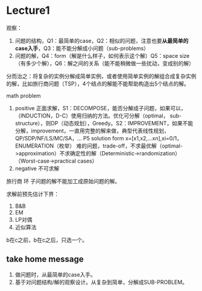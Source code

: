 # Lecture1

观察：
1. 问题的结构，Q1：最简单的case，Q2：相似的问题，注意也要**从最简单的case入手**，Q3：能不能分解成小问题（sub-problems）
2. 问题的解，Q4：form（解是什么样子，如何表示这个解）Q5：space size（有多少个解），Q6：解之间的关系（能不能稍微做一些扰动，变成别的解）

分而治之：将复杂的实例分解成简单实例，或者使用简单实例的解组合成复杂实例的解，比如旅行商问题（TSP），4个结点的解能不能帮助构造出5个结点的解。

math problem
1. positive 正面求解，S1：DECOMPOSE，能否分解成子问题，如果可以，（INDUCTION，D-C）使用归纳的方法。优化可分解（optimal， sub-structure），则DP（动态规划），Greedy。S2：IMPROVEMENT，如果不能分解，improvement，一直用完整的解来做，典型代表线性规划，QP/SDP/NF/LS/MC/SA，...
P5 solution form x=[x1,x2,...xn],xi=0/1，ENUMERATION（枚举）
难的问题，trade-off，不求最优解（optimal->approximation）不求确定性的解（Deterministic->randomization）（Worst-case->practical cases）
2. negative 不可求解

旅行商 环 子问题的解不能加工成原始问题的解。

求解前预先估计下界：
1. B&B
2. EM
3. LP对偶
4. 近似算法

b在c之前，b在c之后，只选一个。

## take home message
1. 做问题时，从最简单的case入手。
2. 基于对问题结构/解的观察设计。从复杂到简单，分解成SUB-PROBLEM。